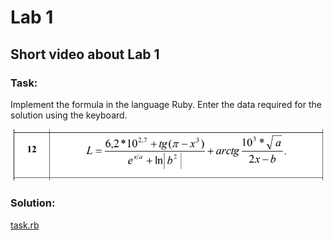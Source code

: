 # Lab 1

## Short video about Lab 1


### Task:
Implement the formula in the language Ruby.
Enter the data required for the solution using the keyboard.

![formula](media/task%20description.png)

### Solution:
[task.rb](task.rb)